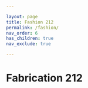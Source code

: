```yaml
---

layout: page  
title: Fashion 212
permalink: /fashion/  
nav_order: 6
has_children: true
nav_exclude: true

---
```


# Fabrication 212
